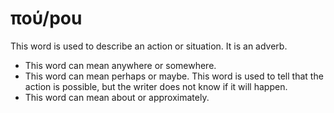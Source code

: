 # πού/pou
This word is used to describe an action or situation. It is an adverb.
* This word can mean anywhere or somewhere.
* This word can mean perhaps or maybe. This word is used to tell that the action is possible, but the writer does not know if it will happen.
* This word can mean about or approximately.
